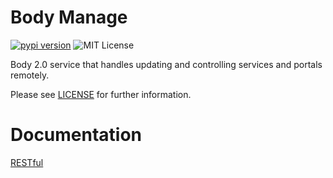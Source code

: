 # Body Manage
[![pypi version](https://img.shields.io/pypi/v/body_manage.svg)](https://pypi.org/project/body_manage) ![MIT License](https://img.shields.io/pypi/l/body_manage.svg)

Body 2.0 service that handles updating and controlling services and portals
remotely.

Please see [LICENSE](https://github.com/ouroboroscoding/body-manage/blob/main/LICENSE) for further information.

# Documentation

[RESTful](https://github.com/ouroboroscoding/body-manage/blob/main/rest.md)